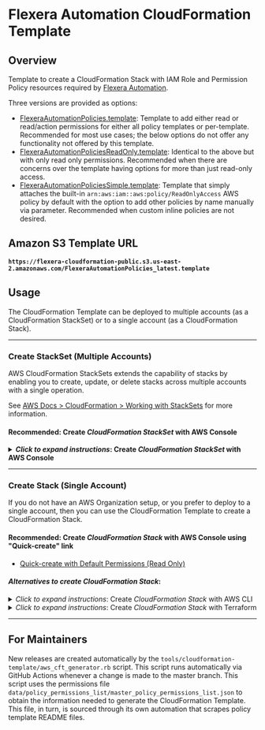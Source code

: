 # Flexera Automation CloudFormation Template

## Overview

Template to create a CloudFormation Stack with IAM Role and Permission Policy resources required by [Flexera Automation](https://docs.flexera.com/flexera/EN/Automation/AutomationGS.htm).

Three versions are provided as options:

- [FlexeraAutomationPolicies.template](https://github.com/flexera-public/policy_templates/blob/master/tools/cloudformation-template/FlexeraAutomationPolicies.template): Template to add either read or read/action permissions for either all policy templates or per-template. Recommended for most use cases; the below options do not offer any functionality not offered by this template.
- [FlexeraAutomationPoliciesReadOnly.template](https://github.com/flexera-public/policy_templates/blob/master/tools/cloudformation-template/FlexeraAutomationPoliciesReadOnly.template): Identical to the above but with only read only permissions. Recommended when there are concerns over the template having options for more than just read-only access.
- [FlexeraAutomationPoliciesSimple.template](https://github.com/flexera-public/policy_templates/blob/master/tools/cloudformation-template/FlexeraAutomationPoliciesSimple.template): Template that simply attaches the built-in `arn:aws:iam::aws:policy/ReadOnlyAccess` AWS policy by default with the option to add other policies by name manually via parameter. Recommended when custom inline policies are not desired.

## Amazon S3 Template URL

**`https://flexera-cloudformation-public.s3.us-east-2.amazonaws.com/FlexeraAutomationPolicies_latest.template`**

## Usage

The CloudFormation Template can be deployed to multiple accounts (as a CloudFormation StackSet) or to a single account (as a CloudFormation Stack).

---

### Create StackSet (Multiple Accounts)

AWS CloudFormation StackSets extends the capability of stacks by enabling you to create, update, or delete stacks across multiple accounts with a single operation.

See [AWS Docs > CloudFormation > Working with StackSets](https://docs.aws.amazon.com/AWSCloudFormation/latest/UserGuide/what-is-cfnstacksets.html) for more information.

#### **Recommended:** Create *CloudFormation StackSet* with AWS Console

<details>
<summary><b><i>Click to expand instructions</i>: Create <i>CloudFormation StackSet</i> with AWS Console</b></summary>

> <i>**Note**: The following steps are very closely aligned with AWS Official Docs here:</i>
>
> [AWS Docs > CloudFormation > Create a stack set with service-managed permissions using the AWS CloudFormation console](https://docs.aws.amazon.com/AWSCloudFormation/latest/UserGuide/stacksets-getting-started-create.html#stacksets-orgs-associate-stackset-with-org)

As you follow the official docs, you can use the recommended configurations below.

 - Under **Permissions**, choose **Service-managed permissions**

   > If trusted access with AWS Organizations is disabled, a banner displays. Trusted access is required to create or update a stack set with service-managed permissions. Only the administrator in the organization's management account has permissions to [manage trusted access](https://docs.aws.amazon.com/AWSCloudFormation/latest/UserGuide/stacksets-orgs-enable-trusted-access.html)

 - Under **Prepare template**, choose **Template is ready**.

 - Under **Specify template**, provide the template S3 URL:

   <https://flexera-cloudformation-public.s3.us-east-2.amazonaws.com/FlexeraAutomationPolicies_latest.template>

   > It's recommended to use an official release for Production use-cases (i.e. *vX.Y.Z*).  All official releases can be found under [releases/](./releases/) folder and are published to  `https://flexera-cloudformation-public.s3.us-east-2.amazonaws.com/FlexeraAutomationPolicies_vX.Y.Z.template`. An example of an release template S3 URL:
   >
   > **https://flexera-cloudformation-public.s3.us-east-2.amazonaws.com/FlexeraAutomationPolicies_vX.Y.Z.template**

 - On the **Specify StackSet details** page, provide a name for the stack set, specify *Flexera Organization ID* and any other parameters, and then choose **Next**.

   > Naming the Stack Name the same value as *IAM Role Name* parameter is recommended.
   >
   > For example, if *IAM Role Name* parameter is `FlexeraAutomationPolicies-Org12345`, then the recommended StackSet name is `FlexeraAutomationPolicies-Org12345`.

 - On the **Configure StackSet options** page, under **Tags**, specify any tags to apply to resources in your stack.  This is optional. The resources created by the template do not have any cost associated and so the need for tags may only apply for certain use-cases.

 - For **Execution configuration**, choose **Active** so that StackSets performs non-conflicting operations concurrently and queues conflicting operations.

 - On the **Set deployment options** page, under Deployment targets, we recommend choosing **Deploy to organization** to deploy to all accounts in your organization.

 - On the **Auto-deployment options**, under **Automatic deployment**, `Enabled` is recommended to automatically deploy to new accounts added to organization or target OUs in the future.

 - If you enabled automatic deployment, under **Account removal behavior**, `Delete stacks` recommended to remove access when an account is removed from organization or target OUs in the future.

 - Under **Specify regions**, choose only **1 region** to deploy the StackSet to.

   We recommend to use the same region the CloudFormation StackSet is deployed to.

   *This template creates IAM Role and IAM Policy resources, which are "Global" resources.  If this CloudFormation Template is deployed to more than 1 region using the same "IAM Role Name" and "IAM Role Path" parameter value, there will be a conflict trying to create IAM Roles that have the same name.*

 - On the **Deployment options**
   - Under **Maximum concurrent accounts**, choose `Percent` and set field value to `100`.

     Using **100%** maximum concurrent accounts is recommended to increase deployment speed of the Stack instances.
   - Under **Maximum concurrent accounts**, choose `Percent` and set field value to `100`.

     Using **100%** failure tolerance is recommended to allow all account Stack instances to attempt even if one Stack instance fails.

   - Under **Region Concurrency**, choose `Sequential`.

     This ultimately has no affect as the CloudFormation StackSet should be deployed to only 1 region.

  - Click **Next**, and review the summary of the StackSet before continuing.

  - At bottom, under **Capabilities**, check the box next to `I acknowledge that AWS CloudFormation might create IAM resources with custom names` and click **Submit** button to create the StackSet

    This acknowledgment is required because AWS CloudFormation will create an IAM Role and an IAM Policy (as expected).

  - Allow Stack instances to deploy and get to *"Current"* Status.  If any fail, you can review the details of the failed Stack instances and take action as needed.

  - Construct **IAM Role ARN** for AWS STS Credential Setup in Flexera Automation

    The *IAM Role ARN* is the ARN of the IAM Role created by the CloudFormation Template and is needed when creating the [AWS STS Credential in Flexera Automation](https://docs.flexera.com/flexera/EN/Automation/ProviderCredentials.htm).  You only need to create **1** AWS STS Credential in Flexera Automation for each StackSet that is created because all IAM Roles created by the StackSet will have the same name and can leverage [AWS STS Multi-Account Credential Usage](https://docs.flexera.com/flexera/EN/Automation/ProviderCredentials.htm#automationadmin_109256743_1136870).

    The CloudFormation Template Outputs are not visible at the StackSet level, and instead we recommend constructing the IAM Role ARN using the following:

    `arn:aws:iam::<AWS Account ID>:role/<IAM Role Name>`

     - `<AWS Account ID>` is the AWS Account ID of the account the CloudFormation Stack instance has been deployed to.
     - `<IAM Role Name>` is the value of the *IAM Role Name* parameter provided to the CloudFormation StackSet.

    For example, if the Stack instance was deployed to AWS Account `123456789012` and the *IAM Role Name* parameter was `FlexeraAutomationPolicies-Org12345`, then the IAM Role ARN to input in Flexera Platform would be `arn:aws:iam::123456789012:role/FlexeraAutomationPolicies-Org12345`.

    **See [Flexera Docs > Automation > AWS STS Multi-Account Credential Usage](https://docs.flexera.com/flexera/EN/Automation/ProviderCredentials.htm#automationadmin_109256743_1136870) for more information.**

</details>

<!-- TODO

#### <i>Alternatives to create CloudFormation StackSet</i>:

<details>
<summary><b><i>Click to expand instructions</i>: Create <i>CloudFormation StackSet</i> with AWS CLI</b></summary>

##### Prerequisites

 - **Root ID** (`r-abcd` -- used to deploy to all existing/new accounts) or **Org Unit (OU) ID** (`ou-abcd-zyxwvuts` -- to deploy to subset of accounts)

</details>

-->

---

### Create Stack (Single Account)

If you do not have an AWS Organization setup, or you prefer to deploy to a single account, then you can use the CloudFormation Template to create a CloudFormation Stack.

#### **Recommended:** Create <i>CloudFormation Stack</i> with AWS Console using "Quick-create" link

  - [Quick-create with Default Permissions (Read Only)](https://console.aws.amazon.com/cloudformation/home#/stacks/quickcreate?templateUrl=https://flexera-cloudformation-public.s3.us-east-2.amazonaws.com/FlexeraAutomationPolicies_latest.template&stackName=FlexeraAutomationAccessRole)

#### <i>Alternatives to create CloudFormation Stack</i>:

<details>
<summary><i>Click to expand instructions</i>: Create <i>CloudFormation Stack</i> with AWS CLI</summary>

```sh
# Create Stack using CloudFormation Templates Parameter Default Values
aws cloudformation create-stack \
  --template-url https://flexera-cloudformation-public.s3.us-east-2.amazonaws.com/FlexeraAutomationPolicies_latest.template \
  --stack-name FlexeraAutomationAccessRole \
  --capabilities CAPABILITY_NAMED_IAM \
  --parameters ParameterKey=paramFlexeraOrgId,ParameterValue=12345
```

</details>

<details>
<summary><i>Click to expand instructions</i>: Create <i>CloudFormation Stack</i> with Terraform</summary>

```terraform
resource "aws_cloudformation_stack" "FlexeraAutomationAccessRole" {
  name         = "FlexeraAutomationAccessRole"
  template_url = "https://flexera-cloudformation-public.s3.us-east-2.amazonaws.com/FlexeraAutomationPolicies_latest.template"

  parameters = {
    paramFlexeraOrgId = "12345"
  }

  capabilities = [
    "CAPABILITY_NAMED_IAM", # Required to create IAM Role
  ]

}
```

</details>

---

## For Maintainers

New releases are created automatically by the `tools/cloudformation-template/aws_cft_generator.rb` script. This script runs automatically via GitHub Actions whenever a change is made to the master branch. This script uses the permissions file `data/policy_permissions_list/master_policy_permissions_list.json` to obtain the information needed to generate the CloudFormation Template. This file, in turn, is sourced through its own automation that scrapes policy template README files.
